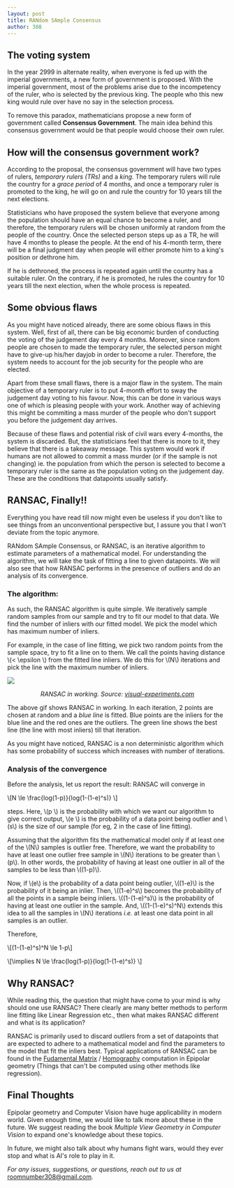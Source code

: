 ```yaml
---
layout: post
title: RANdom SAmple Consensus
author: 308
---
```


## The voting system

In the year 2999 in alternate reality, when everyone is fed up with the imperial governments, a new form of government is proposed. With the imperial government, most of the problems arise due to the incompetency of the ruler, who is selected by the previous king. The people who this new king would rule over have no say in the selection process. 

To remove this paradox, mathematicians propose a new form of government called **Consensus Government**. The main idea behind this consensus government would be that people would choose their own ruler.

## How will the consensus government work?

According to the proposal, the consensus government will have two types of rulers, *temporary rulers (TRs)* and a *king*. The temporary rulers will rule the country for a *grace period* of 4 months, and once a temporary ruler is promoted to the king, he will go on and rule the country for 10 years till the next elections.

Statisticians who have proposed the system believe that everyone among the population should have an equal chance to become a ruler, and therefore, the temporary rulers will be chosen uniformly at random from the people of the country. Once the selected person steps up as a TR, he will have 4 months to please the people. At the end of his 4-month term, there will be a final judgment day when people will either promote him to a king's position or dethrone him.

If he is dethroned, the process is repeated again until the country has a suitable ruler. On the contrary, if he is promoted, he rules the country for 10 years till the next election, when the whole process is repeated.

## Some obvious flaws

As you might have noticed already, there are some obious flaws in this system. Well, first of all, there can be big economic burden of conducting the voting of the judgement day every 4 months. Moreover, since random people are chosen to made the temporary ruler, the selected person might have to give-up his/her dayjob in order to become a ruler. Therefore, the system needs to account for the job security for the people who are elected.

Apart from these small flaws, there is a major flaw in the system. The main objective of a temporary ruler is to put 4-month effort to sway the judgement day voting to his favour. Now, this can be done in various ways one of which is pleasing people with your work. Another way of achieving this might be commiting a mass murder of the people who don't support you before the judgement day arrives.

Because of these flaws and potential risk of civil wars every 4-months, the system is discarded. But, the statisticians feel that there is more to it, they believe that there is a takeaway message. This system would work if humans are not allowed to commit a mass murder (or if the sample is not changing) ie. the population from which the person is selected to become a temporary ruler is the same as the population voting on the judgement day. These are the conditions that datapoints usually satisfy.

## RANSAC, Finally!!

Everything you have read till now might even be useless if you don't like to see things from an unconventional perspective but, I assure you that I won't deviate from the topic anymore.

RANdom SAmple Consensus, or RANSAC, is an iterative algorithm to estimate parameters of a mathematical model. For understanding the algorithm, we will take the task of fitting a line to given datapoints. We will also see that how RANSAC performs in the presence of outliers and do an analysis of its convergence.

### The algorithm:
As such, the RANSAC algorithm is quite simple. We iteratively sample random samples from our sample and try to fit our model to that data. We find the number of inliers with our fitted model. We pick the model which has maximum number of inliers.

For example, in the case of line fitting, we pick two random points from the sample space, try to fit a line on to them. We call the points having distance \\(< \epsilon \\) from the fitted line inliers. We do this for \\(N\\) iterations and pick the line with the maximum number of inliers.

![](https://lh3.googleusercontent.com/proxy/zHRkWxBbleexFl6gfUvPg0t-3NX4DgEeQPER3ALTLBHbeQihR4pOrUbsX4i7TkFrhs-vdoxylxN1QAO_mrEx9DZhH1G_zI0gGViAXj786sE8i3B_EFzDvCfFJZa62EoJgiqYj8waq-qd-i7Gz2-rq0kE)

<center><i>RANSAC in working. Source: </i><a href="http://www.visual-experiments.com/tag/ransac/"><i>visual-experiments.com</i></a></center>


The above gif shows RANSAC in working. In each iteration, 2 points are chosen at random and a *blue line* is fitted. Blue points are the inliers for the blue line and the red ones are the outliers. The green line shows the best line (the line with most inliers) till that iteration.

As you might have noticed, RANSAC is a non deterministic algorithm which has some probability of success which increases with number of iterations.

### Analysis of the convergence

Before the analysis, let us report the result:
RANSAC will converge in

\\[N \le \frac{log(1-p)}{log(1-(1-e)^s)} \\]

steps. Here, \\(p \\) is the probability with which we want our algorithm to give correct output, \\(e \\) is the probability of a data point being outlier and \\(s\\) is the size of our sample (for eg, 2 in the case of line fitting).

Assuming that the algorithm fits the mathematical model only if at least one of the \\(N\\) samples is outlier free. Therefore, we want the probability to have at least one outlier free sample in \\(N\\) iterations to be greater than \\(p\\). In other words, the probability of having at least one outlier in all of the samples to be less than \\((1-p)\\).

Now, if \\(e\\) is the probability of a data point being outlier, \\((1-e)\\) is the probability of it being an inlier. Then, \\((1-e)^s\\) becomes the probability of all the points in a sample being inliers. \\((1-(1-e)^s)\\) is the probability of having at least one outlier in the sample. And, \\((1-(1-e)^s)^N\\) extends this idea to all the samples in \\(N\\) iterations *i.e.* at least one data point in all samples is an outlier.

Therefore,

\\[(1-(1-e)^s)^N \le 1-p\\]

\\[\implies N \le \frac{log(1-p)}{log(1-(1-e)^s)} \\]

## Why RANSAC?

While reading this, the question that might have come to your mind is why should one use RANSAC? There clearly are many better methods to perform line fitting like Linear Regression etc., then what makes RANSAC different and what is its application?

RANSAC is primarily used to discard outliers from a set of datapoints that are expected to adhere to a mathematical model and find the parameters to the model that fit the inliers best. Typical applications of RANSAC can be found in the [Fudamental Matrix](https://en.wikipedia.org/wiki/Fundamental_matrix_(computer_vision)#:~:text=The%20fundamental%20matrix%20is%20a%20relationship%20between%20any%20two%20images,can%20occur%20in%20both%20images.) / [Homography](https://en.wikipedia.org/wiki/Homography) computation in Epipolar geometry (Things that can't be computed using other methods like regression).

## Final Thoughts

Epipolar geometry and Computer Vision have huge applicability in modern world. Given enough time, we would like to talk more about these in the future. We suggest reading the book *Multiple View Geometry in Computer Vision* to expand one's knowledge about these topics.

In future, we might also talk about why humans fight wars, would they ever stop and what is AI's role to play in it.

*For any issues, suggestions, or questions, reach out to us at* roomnumber308@gmail.com.